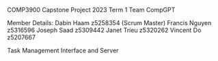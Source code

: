 COMP3900 Capstone Project 2023 Term 1
Team CompGPT

Member Details:
Dabin Haam     z5258354 (Scrum Master)
Francis Nguyen z5316596
Joseph Saad    z5309442
Janet Trieu    z5320262
Vincent Do     z5207667

Task Management Interface and Server